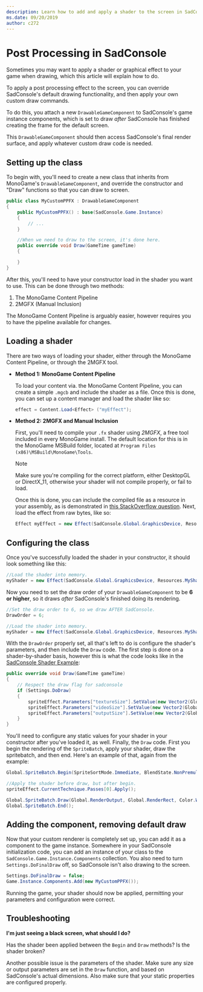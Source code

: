 ```yaml
---
description: Learn how to add and apply a shader to the screen in SadConsole.
ms.date: 09/20/2019
author: c272
---
```


# Post Processing in SadConsole

Sometimes you may want to apply a shader or graphical effect to your game when drawing, which this article will explain how to do. 

To apply a post processing effect to the screen, you can override SadConsole's default drawing functionality, and then apply your own custom draw commands.

To do this, you attach a new `DrawableGameComponent` to SadConsole's game instance components, which is set to draw *after* SadConsole has finished creating the frame for the default screen.

This `DrawableGameComponent` should then access SadConsole's final render surface, and apply whatever custom draw code is needed.

## Setting up the class
To begin with, you'll need to create a new class that inherits from MonoGame's `DrawableGameComponent`, and override the constructor and "Draw" functions so that you can draw to screen.

```csharp
public class MyCustomPPFX : DrawableGameComponent
{
    public MyCustomPPFX() : base(SadConsole.Game.Instance) 
    {
        // ...
    }

    //When we need to draw to the screen, it's done here.
    public override void Draw(GameTime gameTime)
    {

    }
}
```

After this, you'll need to have your constructor load in the shader you want to use. This can be done through two methods:

01. The MonoGame Content Pipeline
01. 2MGFX (Manual Inclusion)

The MonoGame Content Pipeline is arguably easier, however requires you to have the pipeline available for changes.

## Loading a shader

There are two ways of loading your shader, either through the MonoGame Content Pipeline, or through the 2MGFX tool.

- **Method 1: MonoGame Content Pipeline**

  To load your content via. the MonoGame Content Pipeline, you can create a simple `.mgcb` and include the shader as a file. Once this is done, you can set up a content manager and load the shader like so:
  
  ```csharp
  effect = Content.Load<Effect> ("myEffect");
  ```

- **Method 2: 2MGFX and Manual Inclusion**
    
  First, you'll need to compile your `.fx` shader using *2MGFX*, a free tool included in every MonoGame install. The default location for this is in the MonoGame MSBuild folder, located at `Program Files (x86)\MSBuild\MonoGame\Tools`.
  
  > [!NOTE]
  > Make sure you're compiling for the correct platform, either DesktopGL or DirectX_11, otherwise your shader will not compile properly, or fail to load.
  
  Once this is done, you can include the compiled file as a resource in your assembly, as is demonstrated in [this StackOverflow question](https://stackoverflow.com/questions/433171/how-to-embed-a-text-file-in-a-net-assembly). Next, load the effect from raw bytes, like so:
  
  ```csharp
  Effect myEffect = new Effect(SadConsole.Global.GraphicsDevice, Resources.MyEffect);
  ```

## Configuring the class

Once you've successfully loaded the shader in your constructor, it should look something like this:

```csharp
//Load the shader into memory.
myShader = new Effect(SadConsole.Global.GraphicsDevice, Resources.MyShader);
```

Now you need to set the draw order of your `DrawableGameComponent` to be **6 or higher**, so it draws *after* SadConsole's finished doing its rendering.

```csharp
//Set the draw order to 6, so we draw AFTER SadConsole.
DrawOrder = 6;

//Load the shader into memory.
myShader = new Effect(SadConsole.Global.GraphicsDevice, Resources.MyShader);
```

With the `DrawOrder` properly set, all that's left to do is configure the shader's parameters, and then include the `Draw` code. The first step is done on a shader-by-shader basis, however this is what the code looks like in the [SadConsole Shader Example](https://github.com/SadConsole/SadConsole/blob/master/src/DemoProject/SharedCode/ShaderRendererTesting.cs):

```csharp
public override void Draw(GameTime gameTime)
{
    // Respect the draw flag for sadconsole
    if (Settings.DoDraw)
    {
        spriteEffect.Parameters["textureSize"].SetValue(new Vector2(Global.RenderOutput.Width, Global.RenderOutput.Height));
        spriteEffect.Parameters["videoSize"].SetValue(new Vector2(Global.RenderOutput.Width, Global.RenderOutput.Height));
        spriteEffect.Parameters["outputSize"].SetValue(new Vector2(Global.RenderRect.Width, Global.RenderRect.Height));
    }
}
```

You'll need to configure any static values for your shader in your constructor after you've loaded it, as well. Finally, the `Draw` code. First you begin the rendering of the `SpriteBatch`, apply your shader, draw the spritebatch, and then end. Here's an example of that, again from the example:

```csharp
Global.SpriteBatch.Begin(SpriteSortMode.Immediate, BlendState.NonPremultiplied, SamplerState.PointClamp, DepthStencilState.DepthRead, RasterizerState.CullNone);

//Apply the shader before draw, but after begin.
spriteEffect.CurrentTechnique.Passes[0].Apply();

Global.SpriteBatch.Draw(Global.RenderOutput, Global.RenderRect, Color.White);
Global.SpriteBatch.End();
```

## Adding the component, removing default draw

Now that your custom renderer is completely set up, you can add it as a component to the game instance. Somewhere in your SadConsole initialization code, you can add an instance of your class to the `SadConsole.Game.Instance.Components` collection. You also need to turn `Settings.DoFinalDraw` off, so SadConsole isn't also drawing to the screen.

```csharp
Settings.DoFinalDraw = false;
Game.Instance.Components.Add(new MyCustomPPFX());
```
Running the game, your shader should now be applied, permitting your parameters and configuration were correct.

## Troubleshooting

**I'm just seeing a black screen, what should I do?**

Has the shader been applied between the `Begin` and `Draw` methods? Is the shader broken? 

Another possible issue is the parameters of the shader. Make sure any size or output parameters are set in the `Draw` function, and based on SadConsole's actual dimensions. Also make sure that your static properties are configured properly.
